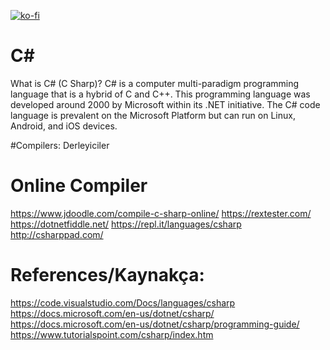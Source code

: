 [![ko-fi](https://ko-fi.com/img/githubbutton_sm.svg)](https://ko-fi.com/kahve)
# C#

What is C# (C Sharp)?
C# is a computer multi-paradigm programming language that is a hybrid of C and C++. This programming language was developed around 2000 by Microsoft within its .NET initiative. The C# code language is prevalent on the Microsoft Platform but can run on Linux, Android, and iOS devices.

#Compilers: Derleyiciler

# Online Compiler

https://www.jdoodle.com/compile-c-sharp-online/
https://rextester.com/
https://dotnetfiddle.net/
https://repl.it/languages/csharp
http://csharppad.com/


# References/Kaynakça:

https://code.visualstudio.com/Docs/languages/csharp
https://docs.microsoft.com/en-us/dotnet/csharp/
https://docs.microsoft.com/en-us/dotnet/csharp/programming-guide/
https://www.tutorialspoint.com/csharp/index.htm
